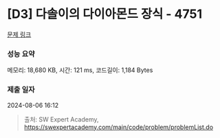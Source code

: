 # [D3] 다솔이의 다이아몬드 장식 - 4751 

[문제 링크](https://swexpertacademy.com/main/code/problem/problemDetail.do?contestProbId=AWSNw5jKzwMDFAUr) 

### 성능 요약

메모리: 18,680 KB, 시간: 121 ms, 코드길이: 1,184 Bytes

### 제출 일자

2024-08-06 16:12



> 출처: SW Expert Academy, https://swexpertacademy.com/main/code/problem/problemList.do